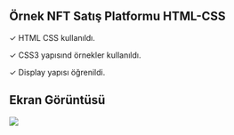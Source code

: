 <h2>Örnek NFT Satış Platformu HTML-CSS</h2>

✓ HTML CSS kullanıldı.

✓ CSS3 yapısınd örnekler kullanıldı.

✓ Display yapısı öğrenildi.

<h2>Ekran Görüntüsü</h2>

![](screenshot.gif)